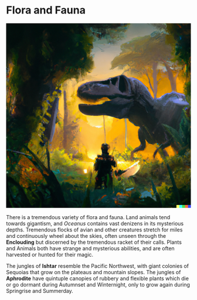 # Flora and Fauna

![Predator-vs-knight](images/dall-e-rex-v-knight.png)

There is a tremendous variety of flora and fauna. Land animals tend towards gigantism, and *Oceanus* contains vast denizens in its mysterious depths. Tremendous flocks of avian and other creatures stretch for miles and continuously wheel about the skies, often unseen through the **Enclouding** but discerned by the tremendous racket of their calls. Plants and Animals both have strange and mysterious abilities, and are often harvested or hunted for their magic.

The jungles of **Ishtar** resemble the Pacific Northwest, with giant colonies of Sequoias that grow on the plateaus and mountain slopes. The jungles of **Aphrodite** have quintuple canopies of rubbery and flexible plants which die or go dormant during Autumnset
and Winternight, only to grow again during Springrise and Summerday.
